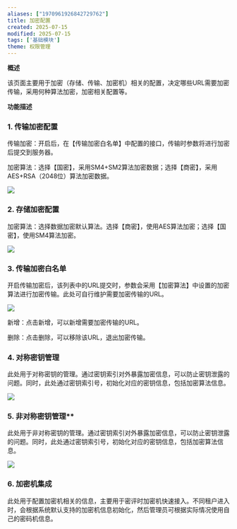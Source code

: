 ```yaml
---
aliases: ["1970961926842729762"]
title: 加密配置
created: 2025-07-15
modified: 2025-07-15
tags: ['基础模块']
theme: 权限管理
---
```


**概述**

该页面主要用于加密（存储、传输、加密机）相关的配置，决定哪些URL需要加密传输，采用何种算法加密，加密相关配置等。

**功能描述**

### 1. **传输加密配置**

传输加密：开启后，在【传输加密白名单】中配置的接口，传输时参数将进行加密后提交到服务器。

加密算法：选择【国密】，采用SM4+SM2算法加密数据；选择【商密】，采用AES+RSA（2048位）算法加密数据。

![](https://myhelpdoc.oss-cn-heyuan.aliyuncs.com/mdimages/0ba0631b4114a160c794180ead527631.jpg)

### 2. **存储加密配置**

加密算法：选择数据加密默认算法。选择【商密】，使用AES算法加密；选择【国密】，使用SM4算法加密。

![](https://myhelpdoc.oss-cn-heyuan.aliyuncs.com/mdimages/2966c195fa1f4b0debc865811035c3e2.jpg)

### 3. **传输加密白名单**

开启传输加密后，该列表中的URL提交时，参数会采用【加密算法】中设置的加密算法进行加密传输。此处可自行维护需要加密传输的URL。

![](https://myhelpdoc.oss-cn-heyuan.aliyuncs.com/mdimages/30eaabbd9bca7120ecebd39b473cbb9d.jpg)

新增：点击新增，可以新增需要加密传输的URL。

删除：点击删除，可以移除该URL，退出加密传输。

### 4. **对称密钥管理**

此处用于对称密钥的管理。通过密钥索引对外暴露加密信息，可以防止密钥泄露的问题。同时，此处通过密钥索引号，初始化对应的密钥信息，包括加密算法信息。

![](https://myhelpdoc.oss-cn-heyuan.aliyuncs.com/mdimages/d2ef347f8c060a6efbfcdc688a9ffe9d.jpg)

### 5. **非**对称密钥管理**

此处用于非对称密钥的管理。通过密钥索引对外暴露加密信息，可以防止密钥泄露的问题。同时，此处通过密钥索引号，初始化对应的密钥信息，包括加密算法信息。

![](https://myhelpdoc.oss-cn-heyuan.aliyuncs.com/mdimages/9f9ebc22df27335fe2baba1a37e54768.jpg)

### 6. **加密机集成**

此处用于配置加密机相关的信息，主要用于密评时加密机快速接入。不同租户进入时，会根据系统默认支持的加密机信息初始化，然后管理员可根据实际情况使用自己的密码机信息。

